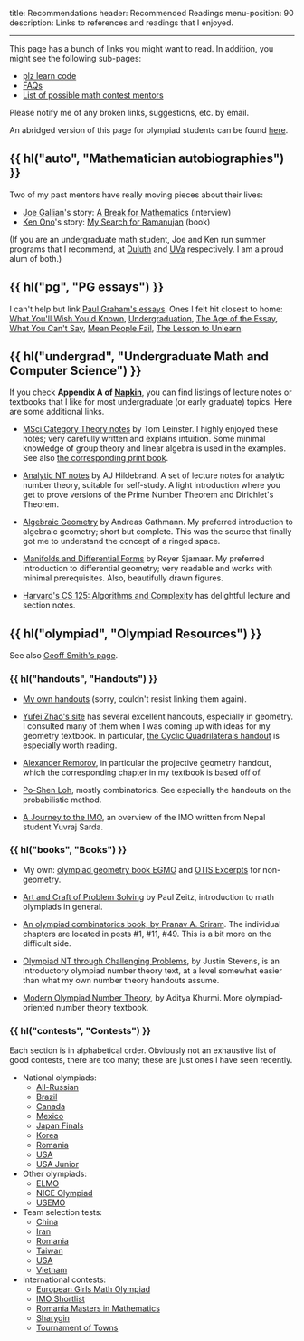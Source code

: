 title: Recommendations
header: Recommended Readings
menu-position: 90
description: Links to references and readings that I enjoyed.

---

This page has a bunch of links you might want to read.
In addition, you might see the following sub-pages:

- [plz learn code](techsupport.html)
- [FAQs](faqs.html)
- [List of possible math contest mentors](mentors.html)

Please notify me of any broken links, suggestions, etc. by email.

An abridged version of this page for olympiad students
can be found [here](wherestart.html).

## {{ hl("auto", "Mathematician autobiographies") }}

Two of my past mentors have really moving pieces about their lives:

- [Joe Gallian][joe]'s story:
  [A Break for Mathematics][CMJ] (interview)
- [Ken Ono][ken]'s story:
  [My Search for Ramanujan][rama] (book)

(If you are an undergraduate math student, Joe and Ken run summer programs
that I recommend, at [Duluth](https://www.d.umn.edu/~jgallian/REU.html)
and [UVa](https://uva.theopenscholar.com/ken-ono/reus) respectively.
I am a proud alum of both.)

[CMJ]: https://www.d.umn.edu/~jgallian/CMJ_interview2.pdf
[rama]: https://link.springer.com/book/10.1007/978-3-319-25568-2
[joe]: https://en.wikipedia.org/wiki/Joseph_Gallian
[ken]: https://en.wikipedia.org/wiki/Ken_Ono

## {{ hl("pg", "PG essays") }}

I can't help but link
[Paul Graham's essays](https://www.paulgraham.com/articles.html).
Ones I felt hit closest to home:
[What You'll Wish You'd Known](https://www.paulgraham.com/hs.html),
[Undergraduation](https://www.paulgraham.com/college.html),
[The Age of the Essay](https://www.paulgraham.com/essay.html),
[What You Can't Say](https://www.paulgraham.com/say.html),
[Mean People Fail](https://www.paulgraham.com/mean.html),
[The Lesson to Unlearn](https://www.paulgraham.com/lesson.html).

## {{ hl("undergrad", "Undergraduate Math and Computer Science") }}

If you check **Appendix A of [Napkin](napkin.html)**,
you can find listings of lecture notes or textbooks
that I like for most undergraduate (or early graduate) topics.
Here are some additional links.

- [MSci Category Theory notes](https://arxiv.org/abs/1612.09375) by Tom Leinster.
  I highly enjoyed these notes; very carefully written and explains intuition.
  Some minimal knowledge of group theory and linear algebra is used in the examples.
  See also [the corresponding print book](https://www.maths.ed.ac.uk/~tl/bct/).

- [Analytic NT notes](https://www.math.illinois.edu/~hildebr/ant/) by AJ Hildebrand.
  A set of lecture notes for analytic number theory, suitable for self-study.
  A light introduction where you get to prove versions of the Prime Number Theorem and Dirichlet's Theorem.

- [Algebraic Geometry](https://www.mathematik.uni-kl.de/~gathmann/de/alggeom.php) by Andreas Gathmann.
  My preferred introduction to algebraic geometry; short but complete.
  This was the source that finally got me to understand the concept of a ringed space.

- [Manifolds and Differential Forms](https://ghostarchive.org/pdfarchive/4452g-manifold.pdf) by Reyer Sjamaar.
  My preferred introduction to differential geometry; very readable and works with minimal prerequisites.
  Also, beautifully drawn figures.

- [Harvard's CS 125: Algorithms and Complexity](https://people.seas.harvard.edu/~cs125/) has delightful lecture and section notes.

## {{ hl("olympiad", "Olympiad Resources") }}

See also [Geoff Smith's page](https://people.bath.ac.uk/masgcs/advice.html).

### {{ hl("handouts", "Handouts") }}

- [My own handouts](olympiad.html) (sorry, couldn't resist linking them again).

- [Yufei Zhao's site](https://yufeizhao.com/olympiad.html) has several excellent handouts,
  especially in geometry.
  I consulted many of them when I was coming up
  with ideas for my geometry textbook.
  In particular, [the Cyclic Quadrilaterals handout](https://yufeizhao.com/olympiad/cyclic_quad.pdf)
  is especially worth reading.

- [Alexander Remorov](https://alexanderrem.weebly.com/math-competitions.html),
  in particular the projective geometry handout,
  which the corresponding chapter in my textbook is based off of.

- [Po-Shen Loh](https://math.cmu.edu/~ploh/olympiad.shtml), mostly combinatorics.
  See especially the handouts on the probabilistic method.

- [A Journey to the IMO](upload/Sarda-Journey.pdf),
  an overview of the IMO written from Nepal student Yuvraj Sarda.

### {{ hl("books", "Books") }}

- My own: [olympiad geometry book EGMO](geombook.html)
  and [OTIS Excerpts](excerpts.html) for non-geometry.

- [Art and Craft of Problem Solving][acops] by Paul Zeitz,
  introduction to math olympiads in general.

- [An olympiad combinatorics book, by Pranav A. Sriram](https://www.aops.com/community/c6h601134).
  The individual chapters are located in posts #1, #11, #49.
  This is a bit more on the difficult side.

- [Olympiad NT through Challenging Problems](https://s3.amazonaws.com/aops-cdn.artofproblemsolving.com/resources/articles/olympiad-number-theory.pdf), by Justin Stevens,
  is an introductory olympiad number theory text,
  at a level somewhat easier than what my own number theory handouts assume.

- [Modern Olympiad Number Theory](https://artofproblemsolving.com/community/c6h2344755), by Aditya Khurmi.
  More olympiad-oriented number theory textbook.

[acops]: https://www.wiley.com/en-us/The+Art+and+Craft+of+Problem+Solving%2C+3rd+Edition-p-9781119239901

### {{ hl("contests", "Contests") }}

Each section is in alphabetical order.
Obviously not an exhaustive list of good contests,
there are too many; these are just ones I have seen recently.

- National olympiads:
  - [All-Russian](https://aops.com/community/c3371_allrussian_olympiad)
  - [Brazil](https://aops.com/community/c3273)
  - [Canada](https://aops.com/community/c3277)
  - [Mexico](https://aops.com/community/c3344_mexico_national_olympiad)
  - [Japan Finals](https://artofproblemsolving.com/community/c3327_japan_mo_finals)
  - [Korea](https://aops.com/community/c3383_korea_national_olympiad)
  - [Romania](https://aops.com/community/c3365)
  - [USA](problems.html)
  - [USA Junior](problems.html)
- Other olympiads:
  - [ELMO](problems.html)
  - [NICE Olympiad](https://www.nicecontest.xyz)
  - [USEMO](usemo.html)
- Team selection tests:
  - [China](https://aops.com/community/c3282)
  - [Iran](https://aops.com/community/c3321)
  - [Romania](https://aops.com/community/c3366)
  - [Taiwan](https://aops.com/community/c41558)
  - [USA](problems.html)
  - [Vietnam](https://aops.com/community/c3442)
- International contests:
  - [European Girls Math Olympiad](https://www.egmo.org/egmos/)
  - [IMO Shortlist](https://imo-official.org/problems.aspx)
  - [Romania Masters in Mathematics](https://rmms.lbi.ro/)
  - [Sharygin](https://www.aops.com/community/c3372_sharygin_geometry_olympiad)
  - [Tournament of Towns](https://aops.com/community/c3239)
